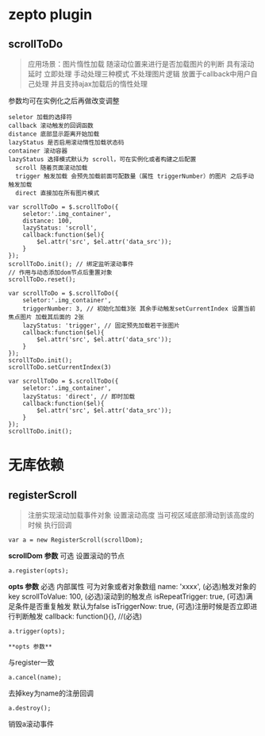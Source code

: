# zepto plugin

## scrollToDo

> 应用场景：图片惰性加载 随滚动位置来进行是否加载图片的判断
> 具有滚动延时 立即处理 手动处理三种模式
> 不处理图片逻辑 放置于callback中用户自己处理
> 并且支持ajax加载后的惰性处理

参数均可在实例化之后再做改变调整

    seletor 加载的选择符
    callback 滚动触发的回调函数
    distance 底部显示距离开始加载
    lazyStatus 是否启用滚动惰性加载状态码
    container 滚动容器
    lazyStatus 选择模式默认为 scroll，可在实例化或者构建之后配置
      scroll 随着页面滚动加载
      trigger 触发加载 会预先加载前面可配数量（属性 triggerNumber）的图片 之后手动触发加载 
      direct 直接加在所有图片模式

    var scrollToDo = $.scrollToDo({
        seletor:'.img_container', 
        distance: 100,
        lazyStatus: 'scroll',
        callback:function($el){
            $el.attr('src', $el.attr('data_src'));
        }
    });
    scrollToDo.init(); // 绑定监听滚动事件
    // 作用与动态添加dom节点后重置对象
    scrollToDo.reset();

    var scrollToDo = $.scrollToDo({
        seletor:'.img_container', 
        triggerNumber: 3, // 初始化加载3张 其余手动触发setCurrentIndex 设置当前焦点图片 加载其后面的 2张
        lazyStatus: 'trigger', // 固定预先加载若干张图片
        callback:function($el){
            $el.attr('src', $el.attr('data_src'));
        }
    });
    scrollToDo.init(); 
    scrollToDo.setCurrentIndex(3)

    var scrollToDo = $.scrollToDo({
        seletor:'.img_container', 
        lazyStatus: 'direct', // 即时加载
        callback:function($el){
            $el.attr('src', $el.attr('data_src'));
        }
    });
    scrollToDo.init(); 


# 无库依赖

## registerScroll

> 注册实现滚动加载事件对象
> 设置滚动高度 当可视区域底部滑动到该高度的时候 执行回调

    var a = new RegisterScroll(scrollDom);

**scrollDom 参数**
可选 设置滚动的节点

    a.register(opts);

**opts 参数**
必选 内部属性 可为对象或者对象数组
name: 'xxxx',   (必选)触发对象的key
scrollToValue: 100, (必选)滚动到的触发点
isRepeatTrigger: true, (可选)满足条件是否重复触发 默认为false
isTriggerNow: true, (可选)注册时候是否立即进行判断触发
callback: function(){},   //(必选) 

    a.trigger(opts);

    **opts 参数**

与register一致

    a.cancel(name);

去掉key为name的注册回调

    a.destroy();

销毁a滚动事件